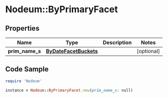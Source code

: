 # Nodeum::ByPrimaryFacet

## Properties

Name | Type | Description | Notes
------------ | ------------- | ------------- | -------------
**prim_name_s** | [**ByDateFacetBuckets**](ByDateFacetBuckets.md) |  | [optional] 

## Code Sample

```ruby
require 'Nodeum'

instance = Nodeum::ByPrimaryFacet.new(prim_name_s: null)
```


